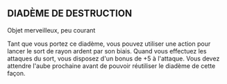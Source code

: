 ## DIADÈME DE DESTRUCTION

Objet merveilleux, peu courant

Tant que vous portez ce diadème, vous pouvez utiliser une
action pour lancer le sort de rayon ardent par son biais.
Quand vous effectuez les attaques du sort, vous disposez d'un
bonus de +5 à l'attaque. Vous devez attendre l'aube prochaine
avant de pouvoir réutiliser le diadème de cette façon.
